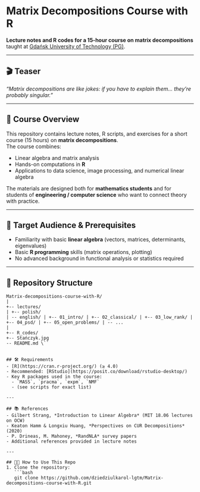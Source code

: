 # Matrix Decompositions Course with R

**Lecture notes and R codes for a 15-hour course on matrix decompositions**  
taught at [Gdańsk University of Technology (PG)](https://pg.edu.pl).

---

## 🎬 Teaser
*“Matrix decompositions are like jokes: if you have to explain them… they’re probably singular.”*

---

## 📖 Course Overview
This repository contains lecture notes, R scripts, and exercises for a short course (15 hours) on **matrix decompositions**.  
The course combines:

- Linear algebra and matrix analysis  
- Hands-on computations in **R**  
- Applications to data science, image processing, and numerical linear algebra  

The materials are designed both for **mathematics students** and for students of **engineering / computer science** who want to connect theory with practice.

---

## 🎯 Target Audience & Prerequisites
- Familiarity with basic **linear algebra** (vectors, matrices, determinants, eigenvalues)  
- Basic **R programming** skills (matrix operations, plotting)  
- No advanced background in functional analysis or statistics required  

---

## 📂 Repository Structure

```text
Matrix-decompositions-course-with-R/
|
+-- lectures/
| +-- polish/
| -- english/ | +-- 01_intro/ | +-- 02_classical/ | +-- 03_low_rank/ | +-- 04_psd/ | +-- 05_open_problems/ | -- ...
|
+-- R_codes/
+-- Stańczyk.jpg
-- README.md \``


## 🛠️ Requirements
- [R](https://cran.r-project.org/) (≥ 4.0)  
- Recommended: [RStudio](https://posit.co/download/rstudio-desktop/)  
- Key R packages used in the course:
  - `MASS`, `pracma`, `expm`, `NMF`  
  - (see scripts for exact list)

---

## 📚 References
- Gilbert Strang, *Introduction to Linear Algebra* (MIT 18.06 lectures on OCW)  
- Keaton Hamm & Longxiu Huang, *Perspectives on CUR Decompositions* (2020)  
- P. Drineas, M. Mahoney, *RandNLA* survey papers  
- Additional references provided in lecture notes

---

## 🧑‍🎓 How to Use This Repo
1. Clone the repository:
   ```bash
   git clone https://github.com/dziedziulkarol-lgtm/Matrix-decompositions-course-with-R.git


